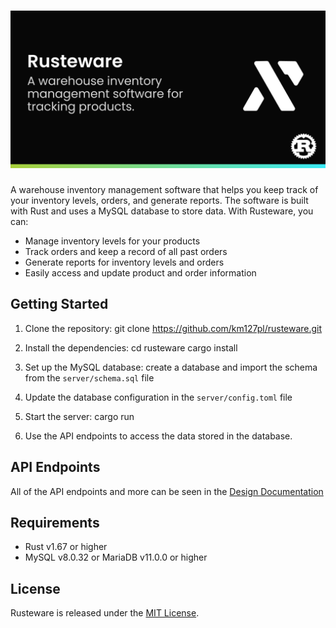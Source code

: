 ![Rusteware - A warehouse inventory managment software](assets/thumbnail.png)
=========

A warehouse inventory management software that helps you keep track of your inventory levels, orders, and generate reports. The software is built with Rust and uses a MySQL database to store data. With Rusteware, you can:

- Manage inventory levels for your products
- Track orders and keep a record of all past orders
- Generate reports for inventory levels and orders
- Easily access and update product and order information

Getting Started
---------------

1. Clone the repository:
   git clone https://github.com/km127pl/rusteware.git

2. Install the dependencies:
   cd rusteware
   cargo install

3. Set up the MySQL database:
   create a database and import the schema from the `server/schema.sql` file

4. Update the database configuration in the `server/config.toml` file

5. Start the server:
   cargo run

6. Use the API endpoints to access the data stored in the database.

API Endpoints
-------------

All of the API endpoints and more can be seen in the [Design Documentation](DESIGN.md)

Requirements
------------

- Rust v1.67 or higher
- MySQL v8.0.32  or MariaDB v11.0.0 or higher

License
-------

Rusteware is released under the [MIT License](https://opensource.org/licenses/MIT).
